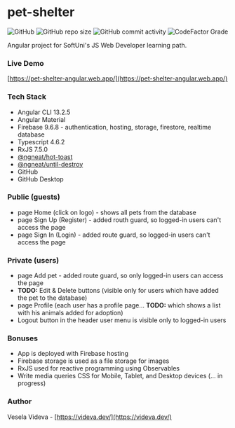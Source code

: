 # pet-shelter
![GitHub](https://img.shields.io/github/license/VeselaVideva/pet-shelter?color=blue&style=for-the-badge) ![GitHub repo size](https://img.shields.io/github/repo-size/VeselaVideva/pet-shelter?style=for-the-badge) ![GitHub commit activity](https://img.shields.io/github/commit-activity/m/VeselaVideva/pet-shelter?label=commits&style=for-the-badge) ![CodeFactor Grade](https://img.shields.io/codefactor/grade/github/VeselaVideva/pet-shelter/master?style=for-the-badge)

Angular project for SoftUni's JS Web Developer learning path.

### Live Demo
[https://pet-shelter-angular.web.app/](https://pet-shelter-angular.web.app/)

### Tech Stack

- Angular CLI 13.2.5
- Angular Material
- Firebase 9.6.8 - authentication, hosting, storage, firestore, realtime database
- Typescript 4.6.2
- RxJS 7.5.0
- [@ngneat/hot-toast](https://www.npmjs.com/package/@ngneat/hot-toast)
- [@ngneat/until-destroy](https://www.npmjs.com/package/@ngneat/until-destroy)
- GitHub
- GitHub Desktop

### Public (guests)

- page Home (click on logo) - shows all pets from the database
- page Sign Up (Register) - added routh guard, so logged-in users can't access the page
- page Sign In (Login) - added route guard, so logged-in users can't access the page

### Private (users)

- page Add pet - added route guard, so only logged-in users can access the page
- **TODO:** Edit & Delete buttons (visible only for users which have added the pet to the database)
- page Profile (each user has a profile page... **TODO:** which shows a list with his animals added for adoption)
- Logout button in the header user menu is visible only to logged-in users

### Bonuses

- App is deployed with Firebase hosting
- Firebase storage is used as a file storage for images
- RxJS used for reactive programming using Observables 
- Write media queries CSS for Mobile, Tablet, and Desktop devices (... in progress)

### Author
Vesela Videva - [https://videva.dev/](https://videva.dev/)
